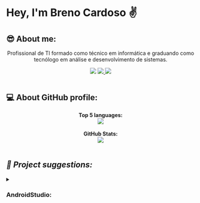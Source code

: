# Hey, I'm Breno Cardoso  ✌
<h2> 😎 About me: </h2>
<div align="center">
  <p> Profissional de TI formado como técnico em informática e graduando como tecnólogo em análise e desenvolvimento de sistemas. </p>
</div>
<div align="center">  
  <a href="http://www.linkedin.com/in/breno-bernardo-da-silva-cardoso"> <img src="https://img.shields.io/badge/LinkedIn-0077B5?style=for-the-badge&logo=linkedin&logoColor=white"/></a>
  <a href="mailto:brenocardosodeveloper22@gmail.com"><img src="https://img.shields.io/badge/Gmail-D14836?style=for-the-badge&logo=gmail&logoColor=white"/> </a>
  <a href="https://www.instagram.com/_bebernardo/"><img src="https://img.shields.io/badge/Instagram-E4405F?style=for-the-badge&logo=instagram&logoColor=white"/></a>
</div>

</br>

<h2> 💻 About GitHub profile: </h2>
<div align="center">
  <div>
    <b> Top 5 languages:</b></br>
  </div>
  <a href="https://github.com/BrenoCardoso2002"> 
  <img src="https://github-readme-stats-sigma-five.vercel.app/api/top-langs/?username=BrenoCardoso2002&langs_count=5&theme=shades-of-purple"/>
  </a>
  <div>
    </br>
    <b> GitHub Stats:</b></br>
  </div>
  <a href="https://github.com/BrenoCardoso2002"> 
  <img src="https://github-readme-stats-sigma-five.vercel.app/api?username=BrenoCardoso2002&show_icons=true&theme=shades-of-purple&include_all_commits=true&count_private=true"/>
  </a>
</div>

</br>

<h2> <i> 🤖 Project suggestions: </i> </h2>
<details>
<summary><h3>AndroidStudio:</h3></summary>
<div align="center">   
<details>
  <summary><b>Programas completos:</br></b></summary>
  <a href="https://github.com/BrenoCardoso2002/Lista-de-tarefas_Android"><img src="https://github-readme-stats-sigma-five.vercel.app/api/pin/?username=BrenoCardoso2002&repo=Lista-de-tarefas_Android&theme=shades-of-purple"/> </a>
</details>
<details>  
<summary>Imagem Android Studio:</br></b></summary>
  <a href="https://github.com/BrenoCardoso2002/Open-Image_AndroidStudio"><img src="https://github-readme-stats-sigma-five.vercel.app/api/pin/?username=BrenoCardoso2002&repo=Open-Image_AndroidStudio&theme=shades-of-purple"/> </a>
  <a href="https://github.com/BrenoCardoso2002/Upload-Image_AndroidStudio"><img src="https://github-readme-stats-sigma-five.vercel.app/api/pin/?username=BrenoCardoso2002&repo=Upload-Image_AndroidStudio&theme=shades-of-purple"/> </a>
  <a href="https://github.com/BrenoCardoso2002/Read-Image_AndroidStudio"><img src="https://github-readme-stats-sigma-five.vercel.app/api/pin/?username=BrenoCardoso2002&repo=Read-Image_AndroidStudio&theme=shades-of-purple"/> </a>
</details>
<details>
<summary>Firebase Android Studio:</br></b></summary>
  <a href="https://github.com/BrenoCardoso2002/Firebase-Login_AndroidStudio"><img src="https://github-readme-stats-sigma-five.vercel.app/api/pin/?username=BrenoCardoso2002&repo=Firebase-Login_AndroidStudio&theme=shades-of-purple"/> </a>
</details>
</div>
</details>
